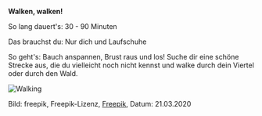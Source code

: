 **Walken, walken!**

So lang dauert's: 30 - 90 Minuten

Das brauchst du: Nur dich und Laufschuhe

So geht's: Bauch anspannen, Brust raus und los! Suche dir eine schöne Strecke aus, die du vielleicht noch nicht kennst und walke durch dein Viertel oder durch den Wald.

![Walking](https://image.freepik.com/vektoren-kostenlos/explorer-mit-rucksackhintergrund_23-2148140395.jpg)

Bild: freepik, Freepik-Lizenz, [Freepik](https://de.freepik.com/vektoren-kostenlos/explorer-mit-rucksackhintergrund_4321859.htm#page=2&query=walking&position=19), Datum: 21.03.2020
